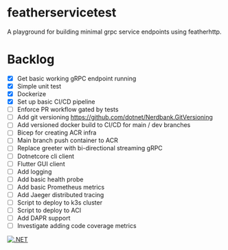 # featherservicetest
A playground for building minimal grpc service endpoints using featherhttp.

# Backlog
- [x] Get basic working gRPC endpoint running
- [x] Simple unit test
- [X] Dockerize
- [X] Set up basic CI/CD pipeline
- [ ] Enforce PR workflow gated by tests
- [ ] Add git versioning https://github.com/dotnet/Nerdbank.GitVersioning
- [ ] Add versioned docker build to CI/CD for main / dev branches
- [ ] Bicep for creating ACR infra
- [ ] Main branch push container to ACR
- [ ] Replace greeter with bi-directional streaming gRPC
- [ ] Dotnetcore cli client
- [ ] Flutter GUI client
- [ ] Add logging
- [ ] Add basic health probe
- [ ] Add basic Prometheus metrics
- [ ] Add Jaeger distributed tracing
- [ ] Script to deploy to k3s cluster
- [ ] Script to deploy to ACI
- [ ] Add DAPR support
- [ ] Investigate adding code coverage metrics

[![.NET](https://github.com/clarkezone/featherservicetest/actions/workflows/dotnet.yml/badge.svg)](https://github.com/clarkezone/featherservicetest/actions/workflows/dotnet.yml)